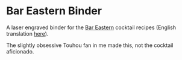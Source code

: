 Bar Eastern Binder
==================

A laser engraved binder for the [Bar Eastern](http://www.pixiv.net/member_illust.php?mode=medium&illust_id=17349953) cocktail recipes (English translation [here](http://bunbunmaru.com/kareha/projects/kareha.pl/1303198653/)).

The slightly obsessive Touhou fan in me made this, not the cocktail aficionado.
